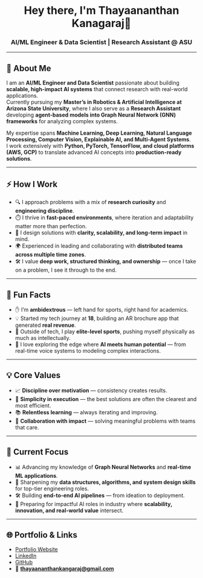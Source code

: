 <h1 align="center">Hey there, I'm Thayaananthan Kanagaraj👋</h1>
<h3 align="center">AI/ML Engineer & Data Scientist | Research Assistant @ ASU</h3>

---

## 🚀 About Me  
I am an **AI/ML Engineer and Data Scientist** passionate about building **scalable, high-impact AI systems** that connect research with real-world applications.  
Currently pursuing my **Master’s in Robotics & Artificial Intelligence at Arizona State University**, where I also serve as a **Research Assistant** developing **agent-based models into Graph Neural Network (GNN) frameworks** for analyzing complex systems.  

My expertise spans **Machine Learning, Deep Learning, Natural Language Processing, Computer Vision, Explainable AI, and Multi-Agent Systems**.  
I work extensively with **Python, PyTorch, TensorFlow, and cloud platforms (AWS, GCP)** to translate advanced AI concepts into **production-ready solutions**.  

---

## ⚡ How I Work  
- 🔍 I approach problems with a mix of **research curiosity** and **engineering discipline**.  
- ⏱️ I thrive in **fast-paced environments**, where iteration and adaptability matter more than perfection.  
- 🧩 I design solutions with **clarity, scalability, and long-term impact** in mind.  
- 🌍 Experienced in leading and collaborating with **distributed teams across multiple time zones**.  
- 🛠️ I value **deep work, structured thinking, and ownership** — once I take on a problem, I see it through to the end.  

---

## 🎯 Fun Facts  
- ✋ I’m **ambidextrous** — left hand for sports, right hand for academics.  
- 💡 Started my tech journey at **18**, building an AR brochure app that generated **real revenue**.  
- 🏐 Outside of tech, I play **elite-level sports**, pushing myself physically as much as intellectually.  
- 🔬 I love exploring the edge where **AI meets human potential** — from real-time voice systems to modeling complex interactions.  

---

## 💡 Core Values  
- 📈 **Discipline over motivation** — consistency creates results.  
- 🎯 **Simplicity in execution** — the best solutions are often the clearest and most efficient.  
- 📚 **Relentless learning** — always iterating and improving.  
- 🤝 **Collaboration with impact** — solving meaningful problems with teams that care.  

---

## 🔭 Current Focus  
- 📊 Advancing my knowledge of **Graph Neural Networks** and **real-time ML applications**.  
- 🧮 Sharpening my **data structures, algorithms, and system design skills** for top-tier engineering roles.  
- 🛠️ Building **end-to-end AI pipelines** — from ideation to deployment.  
- 🌟 Preparing for impactful AI roles in industry where **scalability, innovation, and real-world value** intersect.  

---

## 🌐 Portfolio & Links  
- [Portfolio Website](https://thayaa-portfolio.vercel.app/)
- [LinkedIn](https://www.linkedin.com/in/thayaa03/)  
- [GitHub](https://github.com/Thayaa21)  
- 📧 **thayaananthankangaraj@gmail.com**  
